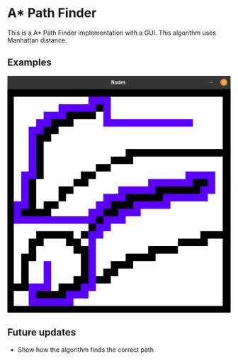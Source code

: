 # A* Path Finder
This is a A* Path Finder implementation with a GUI.
This algorithm uses Manhattan distance.

## Examples
<img src="/Photos/Example.png">



## Future updates
- Show how the algorithm finds the correct path

